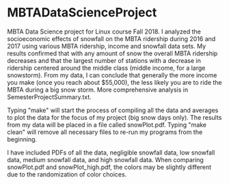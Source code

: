 # MBTADataScienceProject
MBTA Data Science project for Linux course Fall 2018. I analyzed the socioeconomic effects of snowfall on the MBTA ridership during 2016 and 2017 using various MBTA ridership, income and snowfall data sets. My results confirmed that with any amount of snow the overall MBTA ridership decreases and that the largest number of stations with a decrease in ridership centered around the middle class (middle income, for a large snowstorm). From my data, I can conclude that generally the more income you make (once you reach about $55,000), the less likely you are to ride the MBTA during a big snow storm. More comprehensive analysis in SemesterProjectSummary.txt.

Typing "make" will start the process of compiling all the data and averages to plot the data for the focus of my project (big snow days only). The results from my data will be placed in a file called snowPlot.pdf. Typing "make clean" will remove all necessary files to re-run my programs from the beginning.

I have included PDFs of all the data, negligible snowfall data, low snowfall data, medium snowfall data, and high snowfall data. When comparing snowPlot.pdf and snowPlot_high.pdf, the colors may be slightly different due to the randomization of color choices.
